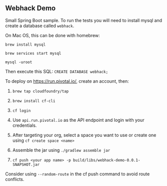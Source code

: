 ## Webhack Demo

Small Spring Boot sample. To run the tests you will need to install mysql and create a database called `webhack`.

On Mac OS, this can be done with homebrew:

`brew install mysql`

`brew services start mysql`

`mysql -uroot`

Then execute this SQL: `CREATE DATABASE webhack;` 

To deploy on https://run.pivotal.io/, create an account, then:

1. `brew tap cloudfoundry/tap`

2. `brew install cf-cli`

3. `cf login`

4. Use `api.run.pivotal.io` as the API endpoint and login with your credentials.

5. After targeting your org, select a space you want to use or create one using `cf create space <name>`

6. Assemble the jar using `./gradlew assemble jar`

7. `cf push <your app name> -p build/libs/webhack-demo-0.0.1-SNAPSHOT.jar`

Consider using `--random-route` in the cf push command to avoid route conflicts. 
